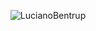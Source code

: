 <p align="center"> <img src="https://github-readme-stats.vercel.app/api?username=LucianoBentrup&show_icons=true&theme=radical" alt="LucianoBentrup" />

